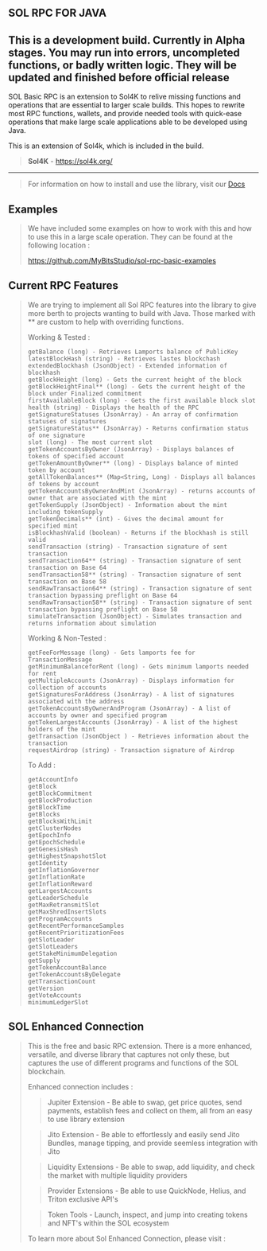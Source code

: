 SOL RPC FOR JAVA
---

**This is a development build. Currently in Alpha stages. You may run into errors, uncompleted functions, or badly written logic. They will be updated and finished before official release** 
---

SOL Basic RPC is an extension to Sol4K to relive missing functions and operations that are essential to larger scale builds. This hopes to rewrite most RPC functions, wallets, and provide needed tools with quick-ease operations that make large scale applications able to be developed using Java.

This is an extension of Sol4k, which is included in the build.

> **Sol4K** - https://sol4k.org/

---

> For information on how to install and use the library, visit our [Docs](https://mybitsstudio.github.io/sol-rpc-for-java-docs/#/)

## Examples

> We have included some examples on how to work with this and how to use this in a large scale operation.
> They can be found at the following location :
>
> https://github.com/MyBitsStudio/sol-rpc-basic-examples

## Current RPC Features

> We are trying to implement all Sol RPC features into the library to give more berth to projects wanting to build with Java.
> Those marked with ** are custom to help with overriding functions.
> 
> Working & Tested :
> ```
> getBalance (long) - Retrieves Lamports balance of PublicKey
> latestBlockHash (string) - Retrieves lastes blockchash
> extendedBlockhash (JsonObject) - Extended information of blockhash
> getBlockHeight (long) - Gets the current height of the block
> getBlockHeightFinal** (long) - Gets the current height of the block under Finalized commitment
> firstAvailableBlock (long) - Gets the first available block slot
> health (string) - Displays the health of the RPC
> getSignatureStatuses (JsonArray) - An array of confirmation statuses of signatures
> getSignatureStatus** (JsonArray) - Returns confirmation status of one signature
> slot (long) - The most current slot
> getTokenAccountsByOwner (JsonArray) - Displays balances of tokens of specified account
> getTokenAmountByOwner** (long) - Displays balance of minted token by account
> getAllTokenBalances** (Map<String, Long) - Displays all balances of tokens by account
> getTokenAccountsByOwnerAndMint (JsonArray) - returns accounts of owner that are associated with the mint
> getTokenSupply (JsonObject) - Information about the mint including tokenSupply
> getTokenDecimals** (int) - Gives the decimal amount for specified mint
> isBlockhashValid (boolean) - Returns if the blockhash is still valid
> sendTransaction (string) - Transaction signature of sent transaction
> sendTransaction64** (string) - Transaction signature of sent transaction on Base 64
> sendTransaction58** (string) - Transaction signature of sent transaction on Base 58
> sendRawTransaction64** (string) - Transaction signature of sent transaction bypassing preflight on Base 64
> sendRawTransaction58** (string) - Transaction signature of sent transaction bypassing preflight on Base 58
> simulateTransaction (JsonObject) - Simulates transaction and returns information about simulation
> ```
> 
> Working & Non-Tested :
> ```
> getFeeForMessage (long) - Gets lamports fee for TransactionMessage
> getMinimumBalanceforRent (long) - Gets minimum lamports needed for rent
> getMultipleAccounts (JsonArray) - Displays information for collection of accounts
> getSignaturesForAddress (JsonArray) - A list of signatures associated with the address
> getTokenAccountsByOwnerAndProgram (JsonArray) - A list of accounts by owner and specified program
> getTokenLargestAccounts (JsonArray) - A list of the highest holders of the mint
> getTransaction (JsonObject ) - Retrieves information about the transaction
> requestAirdrop (string) - Transaction signature of Airdrop
> ```
> 
> To Add :
>```
>getAccountInfo
>getBlock
>getBlockCommitment
>getBlockProduction
>getBlockTime
>getBlocks
>getBlocksWithLimit
>getClusterNodes
>getEpochInfo
>getEpochSchedule
>getGenesisHash
>getHighestSnapshotSlot
>getIdentity
>getInflationGovernor
>getInflationRate
>getInflationReward
>getLargestAccounts
>getLeaderSchedule
>getMaxRetransmitSlot
>getMaxShredInsertSlots
>getProgramAccounts
>getRecentPerformanceSamples
>getRecentPrioritizationFees
>getSlotLeader
>getSlotLeaders
>getStakeMinimumDelegation
>getSupply
>getTokenAccountBalance
>getTokenAccountsByDelegate
>getTransactionCount
>getVersion
>getVoteAccounts
>minimumLedgerSlot
>```

## SOL Enhanced Connection

> This is the free and basic RPC extension. There is a more enhanced, versatile, and diverse library that captures not only these, but
> captures the use of different programs and functions of the SOL blockchain.
> 
> Enhanced connection includes :
> > Jupiter Extension - Be able to swap, get price quotes, send payments, establish fees and collect on them, all from an easy to use library extension
>
> > Jito Extension - Be able to effortlessly and easily send Jito Bundles, manage tipping, and provide seemless integration with Jito
> 
> > Liquidity Extensions - Be able to swap, add liquidity, and check the market with multiple liquidity providers
> 
> > Provider Extensions - Be able to use QuickNode, Helius, and Triton exclusive API's
>
> > Token Tools - Launch, inspect, and jump into creating tokens and NFT's within the SOL ecosystem
> 
> To learn more about Sol Enhanced Connection, please visit : 

